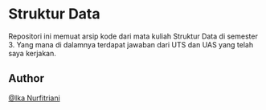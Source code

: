# Struktur Data
Repositori ini memuat arsip kode dari mata kuliah Struktur Data di semester 3. Yang mana di dalamnya terdapat jawaban dari UTS dan UAS yang telah saya kerjakan.

## Author
[@Ika Nurfitriani](http://github.com/ikanurfitriani)

